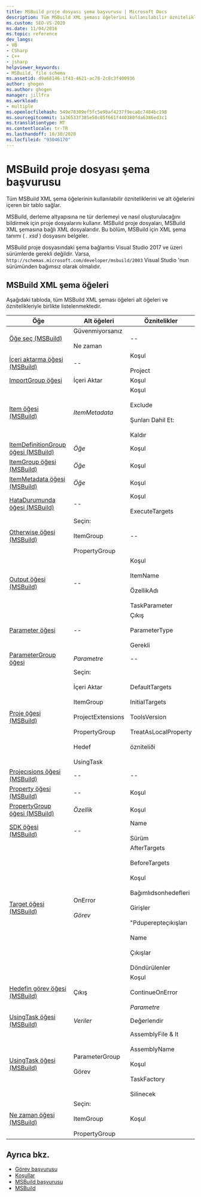 ```yaml
---
title: MSBuild proje dosyası şema başvurusu | Microsoft Docs
description: Tüm MSBuild XML şeması öğelerini kullanılabilir öznitelikleri ve alt öğeleriyle birlikte listeleyerek bir tabloya bakın.
ms.custom: SEO-VS-2020
ms.date: 11/04/2016
ms.topic: reference
dev_langs:
- VB
- CSharp
- C++
- jsharp
helpviewer_keywords:
- MSBuild, file schema
ms.assetid: d9a68146-1f43-4621-ac78-2c8c3f400936
author: ghogen
ms.author: ghogen
manager: jillfra
ms.workload:
- multiple
ms.openlocfilehash: 549e78309ef5fc5e9baf4237f9eca8c7484bc198
ms.sourcegitcommit: 1a36533f385e50c05f661f440380fda6386ed3c1
ms.translationtype: MT
ms.contentlocale: tr-TR
ms.lasthandoff: 10/30/2020
ms.locfileid: "93046170"
---
```

# <a name="msbuild-project-file-schema-reference"></a>MSBuild proje dosyası şema başvurusu

Tüm MSBuild XML şema öğelerinin kullanılabilir özniteliklerini ve alt öğelerini içeren bir tablo sağlar.

 MSBuild, derleme altyapısına ne tür derlemeyi ve nasıl oluşturulacağını bildirmek için proje dosyalarını kullanır. MSBuild proje dosyaları, MSBuild XML şemasına bağlı XML dosyalarıdır. Bu bölüm, MSBuild için XML şema tanımı ( *. xsd* ) dosyasını belgeler.

MSBuild proje dosyasındaki şema bağlantısı Visual Studio 2017 ve üzeri sürümlerde gerekli değildir. Varsa, ` http://schemas.microsoft.com/developer/msbuild/2003` Visual Studio 'nun sürümünden bağımsız olarak olmalıdır.

## <a name="msbuild-xml-schema-elements"></a>MSBuild XML şema öğeleri

 Aşağıdaki tabloda, tüm MSBuild XML şeması öğeleri alt öğeleri ve öznitelikleriyle birlikte listelenmektedir.

|Öğe|Alt öğeleri|Öznitelikler|
|-------------|--------------------|----------------|
|[Öğe seç (MSBuild)](../msbuild/choose-element-msbuild.md)|Güvenmiyorsanız<br /><br /> Ne zaman|--|
|[İçeri aktarma öğesi (MSBuild)](../msbuild/import-element-msbuild.md)|--|Koşul<br /><br /> Project|
|[ImportGroup öğesi](../msbuild/importgroup-element.md)|İçeri Aktar|Koşul|
|[Item öğesi (MSBuild)](../msbuild/item-element-msbuild.md)|*ItemMetadata*|Koşul<br /><br /> Exclude<br /><br /> Şunları Dahil Et:<br /><br /> Kaldır|
|[ItemDefinitionGroup öğesi (MSBuild)](../msbuild/itemdefinitiongroup-element-msbuild.md)|*Öğe*|Koşul|
|[ItemGroup öğesi (MSBuild)](../msbuild/itemgroup-element-msbuild.md)|*Öğe*|Koşul|
|[ItemMetadata öğesi (MSBuild)](../msbuild/itemmetadata-element-msbuild.md)|*Öğe*|Koşul|
|[HataDurumunda öğesi (MSBuild)](../msbuild/onerror-element-msbuild.md)|--|Koşul<br /><br /> ExecuteTargets|
|[Otherwise öğesi (MSBuild)](../msbuild/otherwise-element-msbuild.md)|Seçin:<br /><br /> ItemGroup<br /><br /> PropertyGroup|--|
|[Output öğesi (MSBuild)](../msbuild/output-element-msbuild.md)|--|Koşul<br /><br /> ItemName<br /><br /> ÖzellikAdı<br /><br /> TaskParameter|
|[Parameter öğesi](../msbuild/parameter-element.md)|--|Çıkış<br /><br /> ParameterType<br /><br /> Gerekli|
|[ParameterGroup öğesi](../msbuild/parametergroup-element.md)|*Parametre*|--|
|[Proje öğesi (MSBuild)](../msbuild/project-element-msbuild.md)|Seçin:<br /><br /> İçeri Aktar<br /><br /> ItemGroup<br /><br /> ProjectExtensions<br /><br /> PropertyGroup<br /><br /> Hedef<br /><br /> UsingTask|DefaultTargets<br /><br /> InitialTargets<br /><br /> ToolsVersion<br /><br /> TreatAsLocalProperty<br /><br /> özniteliði|
|[Projecısions öğesi (MSBuild)](../msbuild/projectextensions-element-msbuild.md)|--|--|
|[Property öğesi (MSBuild)](../msbuild/property-element-msbuild.md)|--|Koşul|
|[PropertyGroup öğesi (MSBuild)](../msbuild/propertygroup-element-msbuild.md)|*Özellik*|Koşul|
|[SDK öğesi (MSBuild)](../msbuild/sdk-element-msbuild.md)|--|Name<br /><br /> Sürüm|
|[Target öğesi (MSBuild)](../msbuild/target-element-msbuild.md)|OnError<br /><br /> *Görev*|AfterTargets<br /><br /> BeforeTargets<br /><br /> Koşul<br /><br /> Bağımlıdsonhedefleri<br /><br /> Girişler<br /><br /> "Pduperepteçıkışları<br /><br /> Name<br /><br /> Çıkışlar<br /><br /> Döndürülenler|
|[Hedefin görev öğesi (MSBuild)](../msbuild/task-element-msbuild.md)|Çıkış|Koşul<br /><br /> ContinueOnError<br /><br /> *Parametre*|
|[UsingTask öğesi (MSBuild)](../msbuild/taskbody-element-msbuild.md)|*Veriler*|Değerlendir|
|[UsingTask öğesi (MSBuild)](../msbuild/usingtask-element-msbuild.md)|ParameterGroup<br /><br /> Görev|AssemblyFile & lt<br /><br /> AssemblyName<br /><br /> Koşul<br /><br /> TaskFactory<br /><br /> Silinecek|
|[Ne zaman öğesi (MSBuild)](../msbuild/when-element-msbuild.md)|Seçin:<br /><br /> ItemGroup<br /><br /> PropertyGroup|Koşul|

## <a name="see-also"></a>Ayrıca bkz.

- [Görev başvurusu](../msbuild/msbuild-task-reference.md)
- [Koşullar](../msbuild/msbuild-conditions.md)
- [MSBuild başvurusu](../msbuild/msbuild-reference.md)
- [MSBuild](../msbuild/msbuild.md)
